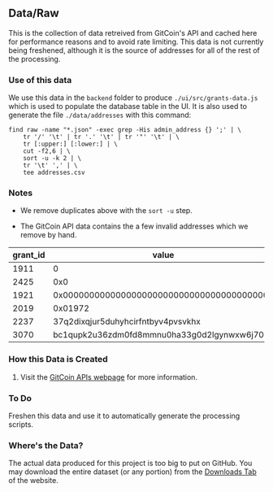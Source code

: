 ## Data/Raw

This is the collection of data retreived from GitCoin's API and cached here for performance reasons and to avoid rate limiting. This data is not currently being freshened, although it is the source of addresses for all of the rest of the processing.

### Use of this data

We use this data in the `backend` folder to produce `./ui/src/grants-data.js` which is used to populate the database table in the UI. It is also used to generate the file `./data/addresses` with this command:

```
find raw -name "*.json" -exec grep -His admin_address {} ';' | \
	tr '/' '\t' | tr '.' '\t' | tr '"' '\t' | \
	tr [:upper:] [:lower:] | \
	cut -f2,6 | \
	sort -u -k 2 | \
	tr '\t' ',' | \
	tee addresses.csv
```

### Notes

- We remove duplicates above with the `sort -u` step.

- The GitCoin API data contains the a few invalid addresses which we remove by hand.

| grant_id | value                                      |
| -------- | ------------------------------------------ |
| 1911     | 0                                          |
| 2425     | 0x0                                        |
| 1921     | 0x0000000000000000000000000000000000000000 |
| 2019     | 0x01972                                    |
| 2237     | 37q2dixqjur5duhyhcirfntbyv4pvsvkhx         |
| 3070     | bc1qupk2u36zdm0fd8mmnu0ha33g0d2lgynwxw6j70 |

### How this Data is Created

1. Visit the [GitCoin APIs webpage](https://docs.gitcoin.co/mk_rest_api/) for more information.

### To Do

Freshen this data and use it to automatically generate the processing scripts.

### Where's the Data?

The actual data produced for this project is too big to put on GitHub. You may download the entire dataset (or any portion) from the [Downloads Tab](https://tokenomics.io/gitcoin) of the website.